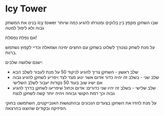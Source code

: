 # Icy Tower 

בנינו את המשחק icy tower שבו השחקן מקפץ בין בלוקים ומטרתו להגיע כמה שיותר גבוה ולא ליפול למטה

אם נפלת נפסלת!


על מנת לשחק נצטרך לשלוט בשחקן עם החצים ימינה ושמאלה וכדיי לקפוץ נשתמש ברווח.

ישנם שלושה שלבים:
* שלב ראשון - השחקן צריך להגיע לניקוד 50 על מנת לעבור לשלב הבא
* שלב שני - בשלב זה יהיה כדור אדום אשר ינוע מצד לצד ויפריע לשחקן להגיע גבוה אם ישיג שוב בעוד 50 נקודות יעבור לשלב השלישי
*  שלב שלישי - בשלב זה יהיו שני כדורים: אדום וכחול שיפריעו לשחקן בדרך להגיע גבוה וכך רמת הקושי גבוהה ויהיה יותר קשה לשחקן לנצח

על מנת להזיז את השחקן בצעדים הנכונים ובהתנגשות האובייקטים, השתמשנו בחוקי הפיזיקה ובקודים שהוצגו בהרצאה.
